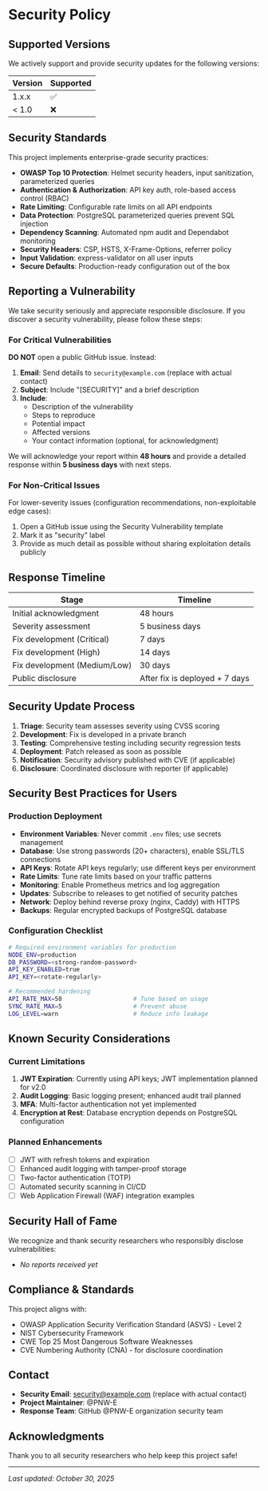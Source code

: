# Security Policy

## Supported Versions

We actively support and provide security updates for the following versions:

| Version | Supported          |
| ------- | ------------------ |
| 1.x.x   | :white_check_mark: |
| < 1.0   | :x:                |

## Security Standards

This project implements enterprise-grade security practices:

- **OWASP Top 10 Protection**: Helmet security headers, input sanitization, parameterized queries
- **Authentication & Authorization**: API key auth, role-based access control (RBAC)
- **Rate Limiting**: Configurable rate limits on all API endpoints
- **Data Protection**: PostgreSQL parameterized queries prevent SQL injection
- **Dependency Scanning**: Automated npm audit and Dependabot monitoring
- **Security Headers**: CSP, HSTS, X-Frame-Options, referrer policy
- **Input Validation**: express-validator on all user inputs
- **Secure Defaults**: Production-ready configuration out of the box

## Reporting a Vulnerability

We take security seriously and appreciate responsible disclosure. If you discover a security vulnerability, please follow these steps:

### For Critical Vulnerabilities

**DO NOT** open a public GitHub issue. Instead:

1. **Email**: Send details to `security@example.com` (replace with actual contact)
2. **Subject**: Include "[SECURITY]" and a brief description
3. **Include**:
   - Description of the vulnerability
   - Steps to reproduce
   - Potential impact
   - Affected versions
   - Your contact information (optional, for acknowledgment)

We will acknowledge your report within **48 hours** and provide a detailed response within **5 business days** with next steps.

### For Non-Critical Issues

For lower-severity issues (configuration recommendations, non-exploitable edge cases):

1. Open a GitHub issue using the Security Vulnerability template
2. Mark it as "security" label
3. Provide as much detail as possible without sharing exploitation details publicly

## Response Timeline

| Stage | Timeline |
|-------|----------|
| Initial acknowledgment | 48 hours |
| Severity assessment | 5 business days |
| Fix development (Critical) | 7 days |
| Fix development (High) | 14 days |
| Fix development (Medium/Low) | 30 days |
| Public disclosure | After fix is deployed + 7 days |

## Security Update Process

1. **Triage**: Security team assesses severity using CVSS scoring
2. **Development**: Fix is developed in a private branch
3. **Testing**: Comprehensive testing including security regression tests
4. **Deployment**: Patch released as soon as possible
5. **Notification**: Security advisory published with CVE (if applicable)
6. **Disclosure**: Coordinated disclosure with reporter (if applicable)

## Security Best Practices for Users

### Production Deployment

- **Environment Variables**: Never commit `.env` files; use secrets management
- **Database**: Use strong passwords (20+ characters), enable SSL/TLS connections
- **API Keys**: Rotate API keys regularly; use different keys per environment
- **Rate Limits**: Tune rate limits based on your traffic patterns
- **Monitoring**: Enable Prometheus metrics and log aggregation
- **Updates**: Subscribe to releases to get notified of security patches
- **Network**: Deploy behind reverse proxy (nginx, Caddy) with HTTPS
- **Backups**: Regular encrypted backups of PostgreSQL database

### Configuration Checklist

```bash
# Required environment variables for production
NODE_ENV=production
DB_PASSWORD=<strong-random-password>
API_KEY_ENABLED=true
API_KEY=<rotate-regularly>

# Recommended hardening
API_RATE_MAX=50                    # Tune based on usage
SYNC_RATE_MAX=5                    # Prevent abuse
LOG_LEVEL=warn                     # Reduce info leakage
```

## Known Security Considerations

### Current Limitations

1. **JWT Expiration**: Currently using API keys; JWT implementation planned for v2.0
2. **Audit Logging**: Basic logging present; enhanced audit trail planned
3. **MFA**: Multi-factor authentication not yet implemented
4. **Encryption at Rest**: Database encryption depends on PostgreSQL configuration

### Planned Enhancements

- [ ] JWT with refresh tokens and expiration
- [ ] Enhanced audit logging with tamper-proof storage
- [ ] Two-factor authentication (TOTP)
- [ ] Automated security scanning in CI/CD
- [ ] Web Application Firewall (WAF) integration examples

## Security Hall of Fame

We recognize and thank security researchers who responsibly disclose vulnerabilities:

<!-- Will be populated as reports are received -->
- *No reports received yet*

## Compliance & Standards

This project aligns with:

- OWASP Application Security Verification Standard (ASVS) - Level 2
- NIST Cybersecurity Framework
- CWE Top 25 Most Dangerous Software Weaknesses
- CVE Numbering Authority (CNA) - for disclosure coordination

## Contact

- **Security Email**: security@example.com (replace with actual contact)
- **Project Maintainer**: @PNW-E
- **Response Team**: GitHub @PNW-E organization security team

## Acknowledgments

Thank you to all security researchers who help keep this project safe!

---

*Last updated: October 30, 2025*
